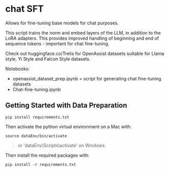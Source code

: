 
# chat SFT
Allows for fine-tuning base models for chat purposes.

This script trains the norm and embed layers of the LLM, in addition to the LoRA adapters. This provides improved handling of beginning and end of sequence tokens - important for chat fine-tuning.

Check out huggingface.co/Trelis for OpenAssist datasets suitable for Llama style, Yi Style and Falcon Style datasets.

Notebooks:
- openassist_dataset_prep.ipynb = script for generating chat fine-tuning datasets
- Chat-fine-tuning.ipynb

## Getting Started with Data Preparation
```
pip install requirements.txt
```
Then activate the python virtual environment on a Mac with:
```
source dataEnv/bin/activate
```
> or 'dataEnv\Scripts\activate' on Windows.

Then install the required packages with:
```
pip install -r requirements.txt
```
